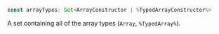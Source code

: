 ```typescript
const arrayTypes: Set<ArrayConstructor | %TypedArrayConstructor%>
```

A set containing all of the array types (`Array`, `%TypedArray%`).
